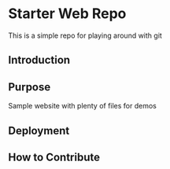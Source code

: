 # Starter Web Repo

This is a simple repo for playing around with git

## Introduction

## Purpose

Sample website with plenty of files for demos

## Deployment

## How to Contribute